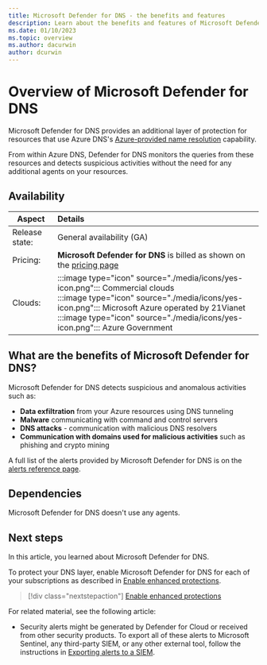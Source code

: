 ```yaml
---
title: Microsoft Defender for DNS - the benefits and features
description: Learn about the benefits and features of Microsoft Defender for DNS
ms.date: 01/10/2023
ms.topic: overview
ms.author: dacurwin
author: dcurwin
---
```


# Overview of Microsoft Defender for DNS

Microsoft Defender for DNS provides an additional layer of protection for resources that use Azure DNS's [Azure-provided name resolution](../virtual-network/virtual-networks-name-resolution-for-vms-and-role-instances.md#azure-provided-name-resolution) capability. 

From within Azure DNS, Defender for DNS monitors the queries from these resources and detects suspicious activities without the need for any additional agents on your resources.

## Availability

|Aspect|Details|
|----|:----|
|Release state:|General availability (GA)|
|Pricing:|**Microsoft Defender for DNS** is billed as shown on the [pricing page](https://azure.microsoft.com/pricing/details/defender-for-cloud/)|
|Clouds:|:::image type="icon" source="./media/icons/yes-icon.png"::: Commercial clouds<br>:::image type="icon" source="./media/icons/yes-icon.png"::: Microsoft Azure operated by 21Vianet<br>:::image type="icon" source="./media/icons/yes-icon.png"::: Azure Government|


## What are the benefits of Microsoft Defender for DNS?

Microsoft Defender for DNS detects suspicious and anomalous activities such as:

- **Data exfiltration** from your Azure resources using DNS tunneling
- **Malware** communicating with command and control servers
- **DNS attacks** - communication with malicious DNS resolvers 
- **Communication with domains used for malicious activities** such as phishing and crypto mining

A full list of the alerts provided by Microsoft Defender for DNS is on the [alerts reference page](alerts-reference.md#alerts-dns).

## Dependencies

Microsoft Defender for DNS doesn't use any agents. 


## Next steps

In this article, you learned about Microsoft Defender for DNS. 

To protect your DNS layer, enable Microsoft Defender for DNS for each of your subscriptions as described in [Enable enhanced protections](enable-enhanced-security.md).

> [!div class="nextstepaction"]
> [Enable enhanced protections](enable-enhanced-security.md)

For related material, see the following article: 

- Security alerts might be generated by Defender for Cloud or received from other security products. To export all of these alerts to Microsoft Sentinel, any third-party SIEM, or any other external tool, follow the instructions in [Exporting alerts to a SIEM](continuous-export.md).
